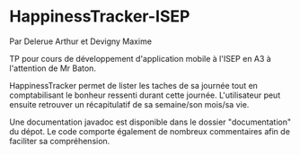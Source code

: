 # HappinessTracker-ISEP
Par Delerue Arthur et Devigny Maxime
 
TP pour cours de développement d'application mobile à l'ISEP en A3 à l'attention de Mr Baton.

HappinessTracker permet de lister les taches de sa journée tout en comptabilisant le bonheur ressenti durant cette journée.
L'utilisateur peut ensuite retrouver un récapitulatif de sa semaine/son mois/sa vie.

Une documentation javadoc est disponible dans le dossier "documentation" du dépot.
Le code comporte également de nombreux commentaires afin de faciliter sa compréhension.
